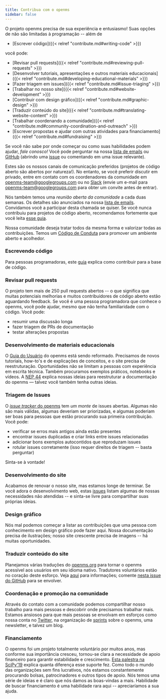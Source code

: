 ```yaml
---
title: Contribua com o openms
sidebar: false
---
```


O projeto openms precisa de sua experiência e entusiasmo! Suas opções de não são limitadas à programação -- além de

- [Escrever código]({{< relref "contribute.md#writing-code" >}})

você pode:

- [Revisar pull requests]({{< relref "contribute.md#reviewing-pull-requests" >}})
- [Desenvolver tutoriais, apresentações e outros materiais educacionais]({{< relref "contribute.md#developing-educational-materials" >}})
- [Fazer triagem em issues]({{< relref "contribute.md#issue-triaging" >}})
- [Trabalhar no nosso site]({{< relref "contribute.md#website-development" >}})
- [Contribuir com design gráfico]({{< relref "contribute.md#graphic-design" >}})
- [Traduzir conteúdo do site]({{< relref "contribute.md#translating-website-content" >}})
- [Trabalhar coordenando a comunidade]({{< relref "contribute.md#community-coordination-and-outreach" >}})
- [Escrever propostas e ajudar com outras atividades para financiamento]({{< relref "contribute.md#fundraising" >}})

Se você não sabe por onde começar ou como suas habilidades podem ajudar, _fale conosco!_ Você pode perguntar na nossa [lista de emails](https://mail.python.org/mailman/listinfo/openms-discussion) ou [GitHub](http://github.com/openms/openms) (abrindo uma [issue](https://github.com/openms/openms/issues) ou comentando em uma issue relevante).

Estes são os nossos canais de comunicação preferidos (projetos de código aberto são abertos por natureza!). No entanto, se você preferir discutir em privado, entre em contato com os coordenadores da comunidade em <openms-team@googlegroups.com> ou no [Slack](https://openms-team.slack.com) (envie um e-mail para <openms-team@googlegroups.com> para obter um convite antes de entrar).

Nós também temos uma _reunião aberta da comunidade_ a cada duas semanas. Os detalhes são anunciados na nossa [lista de emails](https://mail.python.org/mailman/listinfo/openms-discussion). Convidamos você a participar desta chamada se quiser. Se você nunca contribuiu para projetos de código aberto, recomendamos fortemente que você leita [esse guia](https://opensource.guide/how-to-contribute/).

Nossa comunidade deseja tratar todos da mesma forma e valorizar todas as contribuições. Temos um [Código de Conduta](/pt/code-of-conduct) para promover um ambiente aberto e acolhedor.

### Escrevendo código

Para pessoas programadoras, este [guia](https://openms.org/devdocs/dev/index.html#development-process-summary) explica como contribuir para a base de código.

### Revisar pull requests
O projeto tem mais de 250 pull requests abertos -- o que significa que muitas potenciais melhorias e muitos contribuidores de código aberto estão aguardando feedback. Se você é uma pessoa programadora que conhece o openms, você pode ajudar, mesmo que não tenha familiaridade com o código. Você pode:
* resumir uma discussão longa
* fazer triagem de PRs de documentação
* testar alterações propostas


### Desenvolvimento de materiais educacionais

O [Guia do Usuário](https://openms.org/devdocs) do openms está sendo reformado. Precisamos de novos tutoriais, how-to's e de explicações de conceitos, e o site precisa de reestruturação. Oportunidades não se limitam a pessoas com experiência em escrita técnica. Também procuramos exemplos práticos, notebooks e vídeos. A [NEP 44](https://openms.org/neps/nep-0044-restructuring-openms-docs.html) explica nossas ideias para reestruturar a documentação do openms — talvez você também tenha outras ideias.


### Triagem de Issues

O [*issue tracker* do openms](https://github.com/openms/openms/issues) tem _um monte_ de issues abertas. Algumas não são mais válidas, algumas deveriam ser priorizadas, e algumas poderiam ser boas para pessoas que estão procurando sua primeira contribuição.  Você pode:

* verificar se erros mais antigos ainda estão presentes
* encontrar issues duplicadas e criar links entre issues relacionadas
* adicionar bons exemplos autocontidos que reproduzam issues
* rotular issues corretamente (isso requer direitos de triagem -- basta perguntar)

Sinta-se à vontade!


### Desenvolvimento do site

Acabamos de renovar o nosso site, mas estamos longe de terminar. Se você adora o desenvolvimento web, estas [issues](https://github.com/openms/openms.org/issues?q=is%3Aissue+is%3Aopen+label%3Adesign) listam algumas de nossas necessidades não atendidas -- e sinta-se livre para compartilhar suas próprias ideias.


### Design gráfico

Nós mal podemos começar a listar as contribuições que uma pessoa com conhecimento em design gráfico pode fazer aqui. Nossa documentação precisa de ilustrações; nosso site crescente precisa de imagens -- há muitas oportunidades.


### Traduzir conteúdo do site

Planejamos várias traduções do [openms.org](https://openms.org) para tornar o openms acessível aos usuários em seu idioma nativo. Tradutores voluntários estão no coração deste esforço.  Veja [aqui](https://openms.org/neps/nep-0028-website-redesign.html#translation-multilingual-i18n) para informações; comente [nesta issue do GitHub](https://github.com/openms/openms.org/issues/55) para se envolver.


### Coordenação e promoção na comunidade

Através do contato com a comunidade podemos compartilhar nosso trabalho para mais pessoas e descobrir onde precisamos trabalhar mais. Estamos ansiosos para que mais pessoas se envolvam em esforços como nossa conta no [Twitter](https://twitter.com/openms_team), na organização de [sprints](https://scisprints.github.io/) sobre o openms, uma newsletter, e talvez um blog.

### Financiamento

O openms foi um projeto totalmente voluntário por muitos anos, mas conforme sua importância cresceu, tornou-se clara a necessidade de apoio financeiro para garantir estabilidade e crescimento. [Esta palestra na SciPy'19](https://www.youtube.com/watch?v=dBTJD_FDVjU) explica quanta diferença esse suporte fez. Como todo o mundo das organizações sem fins lucrativos, nós estamos constantemente procurando bolsas, patrocinadores e outros tipos de apoio. Nós temos uma série de ideias e é claro que nós damos as boas-vindas a mais. Habilidade de buscar financiamento é uma habilidade rara aqui -- apreciaríamos a sua ajuda.

